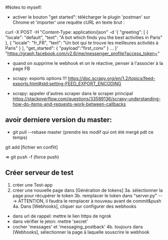 #Notes to myself: 

- activer le bouton "get started": télécharger le plugin 'postman' sur Chrome et 'importer' une requête cURL en texte brut : 

curl -X POST -H "Content-Type: application/json" -d '{
  "greeting": [
            {
               "locale": "default",
               "text": "A bot which finds you the best activities in Paris"
            },
            {
               "locale": "fr_FR",
               "text": "Un bot qui te trouve les meilleures activités à Paris"
            }
         ],
  "get_started": {
    "payload":"first_conv"
  }
  ...
}' "https://graph.facebook.com/v2.6/me/messenger_profile?access_token=<XXXXXX>"

- quand on supprime le webhook et on le réactive, penser à l'associer à la page FB

- scrapy: exports options !!! https://doc.scrapy.org/en/1.2/topics/feed-exports.html#std:setting-FEED_EXPORT_ENCODING

- scrapy: appeler d'autres scraper dans le scraper principal
https://stackoverflow.com/questions/33589136/scrapy-understanding-how-do-items-and-requests-work-between-callbacks 


## avoir derniere version du master:
- git pull --rebase master (prendre les modif qui ont été mergé pdt ce temps)

git add [fichier en conflit]

=> git push -f (force push)

## Créer serveur de test 

1. créer une Test-app
2. créer une nouvelle page dans [Génération de tokens]
3a. sélectionner la page pour récupérer le token
3b. remplacer le token dans "server.py" ---> ATTENTION, il faudra le remplacer à nouveau avant de commit&push
4a. Dans [Webhooks], cliquer sur configurer des webhooks
- dans url de rappel: mettre le lien https de ngrok
- dans vérifier le jeton: mettre 'secret'
- cocher 'messages' et 'messaging_postback'
4b. toujours dans [Webhooks], sélectionner la page à laquelle souscrire le webhook
